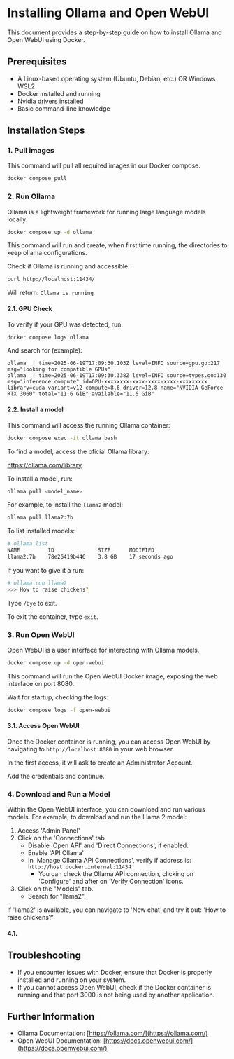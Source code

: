 # Installing Ollama and Open WebUI

This document provides a step-by-step guide on how to install Ollama and Open WebUI using Docker.

## Prerequisites

*   A Linux-based operating system (Ubuntu, Debian, etc.) OR Windows WSL2
*   Docker installed and running
*   Nvidia drivers installed
*   Basic command-line knowledge

## Installation Steps

### 1. Pull images

This command will pull all required images in our Docker compose.

```bash
docker compose pull
```

### 2. Run Ollama

Ollama is a lightweight framework for running large language models locally.

```bash
docker compose up -d ollama
```

This command will run and create, when first time running, the directories to keep ollama configurations.

Check if Ollama is running and accessible:

```bash
curl http://localhost:11434/
```

Will return: `Ollama is running`

#### 2.1. GPU Check

To verify if your GPU was detected, run:

```bash
docker compose logs ollama
```

And search for (example):

```
ollama  | time=2025-06-19T17:09:30.103Z level=INFO source=gpu.go:217 msg="looking for compatible GPUs"
ollama  | time=2025-06-19T17:09:30.338Z level=INFO source=types.go:130 msg="inference compute" id=GPU-xxxxxxxx-xxxx-xxxx-xxxx-xxxxxxxxx library=cuda variant=v12 compute=8.6 driver=12.8 name="NVIDIA GeForce RTX 3060" total="11.6 GiB" available="11.5 GiB"
```

#### 2.2. Install a model

This command will access the running Ollama container:

```bash
docker compose exec -it ollama bash
```

To find a model, access the oficial Ollama library:

https://ollama.com/library

To install a model, run:

```bash
ollama pull <model_name>
```

For example, to install the `llama2` model:

```bash
ollama pull llama2:7b
```

To list installed models:

```bash
# ollama list
NAME         ID              SIZE      MODIFIED       
llama2:7b    78e26419b446    3.8 GB    17 seconds ago
```

If you want to give it a run:

```bash
# ollama run llama2
>>> How to raise chickens?
```

Type `/bye` to exit.

To exit the container, type `exit`.

### 3. Run Open WebUI

Open WebUI is a user interface for interacting with Ollama models.

```bash
docker compose up -d open-webui
```

This command will run the Open WebUI Docker image, exposing the web interface on port 8080.

Wait for startup, checking the logs:

```bash
docker compose logs -f open-webui
```

#### 3.1. Access Open WebUI

Once the Docker container is running, you can access Open WebUI by navigating to `http://localhost:8080` in your web browser.

In the first access, it will ask to create an Administrator Account.

Add the credentials and continue.

### 4. Download and Run a Model

Within the Open WebUI interface, you can download and run various models. For example, to download and run the Llama 2 model:

1. Access 'Admin Panel'
2.  Click on the 'Connections' tab
    * Disable 'Open API' and 'Direct Connections', if enabled.
    * Enable 'API Ollama'
    * In 'Manage Ollama API Connections', verify if address is: `http://host.docker.internal:11434`
        * You can check the Ollama API connection, clicking on 'Configure' and after on 'Verify Connection' icons.
3.  Click on the "Models" tab.
    * Search for "llama2".

If 'llama2' is available, you can navigate to 'New chat' and try it out: 'How to raise chickens?'

#### 4.1.

## Troubleshooting

*   If you encounter issues with Docker, ensure that Docker is properly installed and running on your system.
*   If you cannot access Open WebUI, check if the Docker container is running and that port 3000 is not being used by another application.

## Further Information

*   Ollama Documentation: [https://ollama.com/](https://ollama.com/)
*   Open WebUI Documentation: [https://docs.openwebui.com/](https://docs.openwebui.com/)
